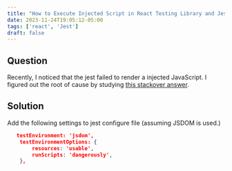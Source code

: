 ```yaml
---
title: "How to Execute Injected Script in React Testing Library and Jest"
date: 2023-11-24T19:05:12-05:00
tags: ['react', 'Jest']
draft: false
---
```


## Question
Recently, I noticed that the jest failed to render a injected JavaScript. I figured out the root of cause by studying [this stackover answer](https://stackoverflow.com/questions/60535438/add-and-execute-scripts-react-testing-library-and-jest). 

## Solution
Add the following settings to jest configure file (assuming JSDOM is used.)
```json
   testEnvironment: 'jsdom',
    testEnvironmentOptions: {
        resources: 'usable',
        runScripts: 'dangerously',
    },
```